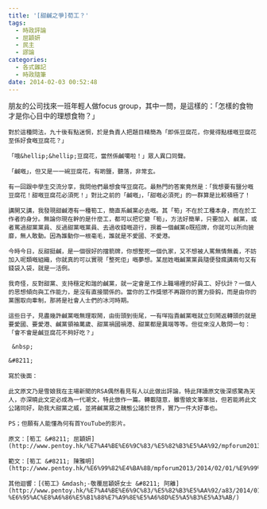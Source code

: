 ```yaml
---
title: '[甜鹹之爭]荀工？'
tags:
  - 時政評論
  - 屈穎妍
  - 民主
  - 謬論
categories:
  - 各式雜記
  - 時政隨筆
date: 2014-02-03 00:52:48
---
```


朋友的公司找來一班年輕人做focus group，其中一問，是這樣的：「怎樣的食物才是你心目中的理想食物？」

	對於這種問法，九十後有點迷惘，於是負責人把題目精簡為「即係豆腐花，你覺得點樣嘅豆腐花至係好食嘅豆腐花？」

	「哦&hellip;&hellip;豆腐花，當然係鹹噶啦！」眾人異口同聲。

	「鹹嘅」，但又是一一碗豆腐花，有啲鹽，聽落，非常玄。

	有一回跟中學生交流分享，我問他們最想食咩豆腐花。最熱門的答案竟然是：「我想要有鹽分嘅豆腐花！甜嘅豆腐花必須死！」對比之前的「鹹嘅」，「甜嘅必須死」的一群算是比較積極了！

	講開又講，我發現甜鹹港有一種筍工，簡直系鹹黨必去嘅。其「筍」不在於工種本身，而在於工作者的身分。無論你現在幹的是什麼工，都可以把它變「筍」，方法好簡單，只要加入 鹹黨，或者罵過甜黨黨員、反過甜黨嘅黨員、去過收錢嘅遊行，孭着一個鹹黨o既招牌，你就可以所向披靡，無人敢動。因為誰動你一根毫毛，誰就是不愛國、不愛港。

	今時今日，反甜挺鹹，是一個很好的擋箭牌，你想整死一個仇家，又不想被人罵無情無義，不妨加入呢類嘅組織，你就真的可以實現「整死佢」嘅夢想。某屈姓嘅鹹黨黨員隨便發瘋講兩句又有錢袋入袋，就是一活例。

	我奇怪，反對甜黨、支持穩定和諧的鹹黨，就一定會是工作上職場裡的好員工、好伙計？一個人的思想傾向與工作能力，是沒有直接關係的。當你的工作獎懲不再跟你的實力掛鈎，而是由你的黨團取向牽制，那將是社會人士們的冰河時期。

	這些日子，見盡幾許鹹黨嘅無理取鬧，由街頭到街尾，一有咩指責鹹黨嘅就立刻鬧返轉頭的就是要愛國、要愛港、鹹黨領袖萬歲、甜黨禍國禍港、甜黨都是異端等等。但從來沒人敢問一句：「會不會是鹹豆腐花不夠好吃？」

	 &nbsp;

	&#8211;

	寫於後面：

	此文原文乃是雪娘我在主場新聞的RSA偶然看見有人以此做出評論，特此拜讀原文後深感驚為天人，亦深曉此文定必成為一代潮文，特此倣作一篇。轉載隨意，雖雪娘文筆笨拙，但若能將此文公諸同好，助我大甜黨之威，並將鹹黨眾之醜態公諸於世界，實乃一件大好事也。

	PS；但願有人能懂為何有首YouTube的影片。

	原文：[筍工 &#8211; 屈穎妍](http://www.pentoy.hk/%E7%A4%BE%E6%9C%83/%E5%82%B3%E5%AA%92/mpforum2013/2014/01/28/%E5%B1%88%E7%A9%8E%E5%A6%8D%EF%BC%9A%E7%AD%8D%E5%B7%A5/)

	範文：[筍工 &#8211; 陳雅明](http://www.pentoy.hk/%E6%99%82%E4%BA%8B/mpforum2013/2014/02/01/%E9%99%B3%E9%9B%85%E6%98%8E%EF%BC%9A%E7%AD%8D%E5%B7%A5/)

	其他迴響：[《筍工》&mdash;-敬覆屈穎妍女士 &#8211; 阿離](http://www.pentoy.hk/%E7%A4%BE%E6%9C%83/%E5%82%B3%E5%AA%92/a83/2014/01/30/%E9%98%BF%E9%9B%A2%EF%BC%9A%E3%80%8A%E7%AD%8D%E5%B7%A5%E3%80%8B-%E6%95%AC%E8%A6%86%E5%B1%88%E7%A9%8E%E5%A6%8D%E5%A5%B3%E5%A3%AB/)
